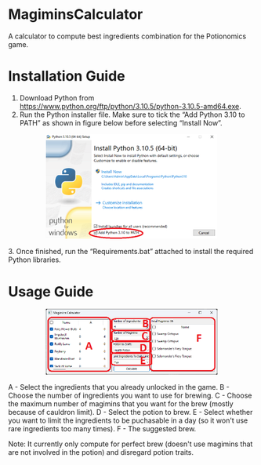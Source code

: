 # MagiminsCalculator
A calculator to compute best ingredients combination for the Potionomics game.

# Installation Guide
1. Download Python from https://www.python.org/ftp/python/3.10.5/python-3.10.5-amd64.exe.
2. Run the Python installer file. Make sure to tick the “Add Python 3.10 to PATH” as shown in figure below before selecting “Install Now”. 
<p align="center">
  <img src="Images/Picture1.png" width="350" title="hover text">
</p>
3. Once finished, run the “Requirements.bat” attached to install the required Python libraries.

# Usage Guide
<p align="center">
  <img src="Images/Picture2.png" width="350" title="hover text">
</p>
A - Select the ingredients that you already unlocked in the game.
B - Choose the number of ingredients you want to use for brewing.
C - Choose the maximum number of magimins that you want for the brew (mostly because of cauldron limit).
D - Select the potion to brew.
E - Select whether you want to limit the ingredients to be puchasable in a day (so it won't use rare ingredients too many times).
F - The suggested brew.

Note: It currently only compute for perfect brew (doesn't use magimins that are not involved in the potion) and disregard potion traits.
